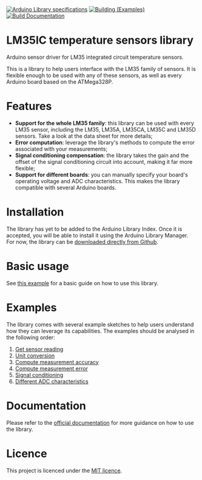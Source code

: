 [![Arduino Library specifications](https://github.com/MiguelLoureiro98/LM35IC/actions/workflows/lint.yml/badge.svg)](https://github.com/MiguelLoureiro98/LM35IC/actions/workflows/lint.yml)  [![Building (Examples)](https://github.com/MiguelLoureiro98/LM35IC/actions/workflows/examples.yml/badge.svg)](https://github.com/MiguelLoureiro98/LM35IC/actions/workflows/examples.yml)  [![Build Documentation](https://github.com/MiguelLoureiro98/LM35IC/actions/workflows/docs.yml/badge.svg)](https://github.com/MiguelLoureiro98/LM35IC/actions/workflows/docs.yml)

# LM35IC temperature sensors library

Arduino sensor driver for LM35 integrated circuit temperature sensors. 

This is a library to help users interface with the LM35 family of sensors.
It is flexible enough to be used with any of these sensors, as well as every Arduino board based on the ATMega328P.

# Features

- **Support for the whole LM35 family**: this library can be used with every LM35 sensor, including the LM35, LM35A, LM35CA, LM35C and LM35D sensors. Take a look at the data sheet for more details;
- **Error computation**: leverage the library's methods to compute the error associated with your measurements;
- **Signal conditioning compensation**: the library takes the gain and the offset of the signal conditioning circuit into account, making it far more flexible;
- **Support for different boards**: you can manually specify your board's operating voltage and ADC characteristics. This makes the library compatible with several Arduino boards.

# Installation

The library has yet to be added to the Arduino Library Index. Once it is accepted, you will be able to install it using the Arduino Library Manager. For now, the library can be [downloaded directly from Github](https://www.youtube.com/watch?v=WuqEAUirXw0).

# Basic usage

See [this example](examples/basics.ino) for a basic guide on how to use this library.

# Examples

The library comes with several example sketches to help users understand how they can leverage its capabilities. The examples should be analysed in the following order:

1. [Get sensor reading](examples/basics.ino)
2. [Unit conversion](examples/unit_conversion.ino)
3. [Compute measurement accuracy](examples/compute_accuracy.ino)
4. [Compute measurement error](examples/compute_error.ino)
5. [Signal conditioning](examples/signal_conditioning.ino)
6. [Different ADC characteristics](examples/different_ADC.ino)

# Documentation

Please refer to the [official documentation](https://miguelloureiro98.github.io/LM35IC) for more guidance on how to use the library.

# Licence

This project is licenced under the [MIT licence](LICENSE).
